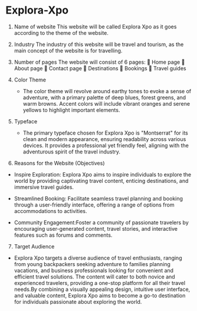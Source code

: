 # Explora-Xpo
1. Name of website
This website will be called Explora Xpo as it goes according to the theme of the website.
2. Industry
The industry of this website will be travel and tourism, as the main concept of the website is for travelling.
3. Number of pages
The website will consist of 6 pages:
	Home page
	About page
	Contact page
	Destinations
	Bookings
	Travel guides
4. Color Theme

   - The color theme will revolve around earthy tones to evoke a sense of adventure, with a primary palette of deep blues, forest greens, and warm browns. Accent colors will include vibrant oranges and serene yellows to highlight important elements.
5. Typeface
   - The primary typeface chosen for Explora Xpo is "Montserrat" for its clean and modern appearance, ensuring readability across various devices. It provides a professional yet friendly feel, aligning with the adventurous spirit of the travel industry.

6. Reasons for the Website (Objectives)
- Inspire Exploration: Explora Xpo aims to inspire individuals to explore the world by providing captivating travel content, enticing destinations, and immersive travel guides.

- Streamlined Booking: Facilitate seamless travel planning and booking through a user-friendly interface, offering a range of options from accommodations to activities.

- Community Engagement:Foster a community of passionate travelers by encouraging user-generated content, travel stories, and interactive features such as forums and comments.
7. Target Audience
- Explora Xpo targets a diverse audience of travel enthusiasts, ranging from young backpackers seeking adventure to families planning vacations, and business professionals looking for convenient and efficient travel solutions. The content will cater to both novice and experienced travelers, providing a one-stop platform for all their travel needs.By combining a visually appealing design, intuitive user interface, and valuable content, Explora Xpo aims to become a go-to destination for individuals 
passionate about exploring the world.



